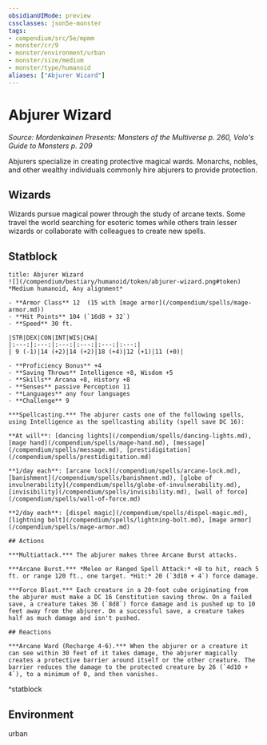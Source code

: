 ```yaml
---
obsidianUIMode: preview
cssclasses: json5e-monster
tags:
- compendium/src/5e/mpmm
- monster/cr/9
- monster/environment/urban
- monster/size/medium
- monster/type/humanoid
aliases: ["Abjurer Wizard"]
---
```

# Abjurer Wizard
*Source: Mordenkainen Presents: Monsters of the Multiverse p. 260, Volo's Guide to Monsters p. 209*  

Abjurers specialize in creating protective magical wards. Monarchs, nobles, and other wealthy individuals commonly hire abjurers to provide protection.

## Wizards

Wizards pursue magical power through the study of arcane texts. Some travel the world searching for esoteric tomes while others train lesser wizards or collaborate with colleagues to create new spells.

## Statblock

```ad-statblock
title: Abjurer Wizard
![](/compendium/bestiary/humanoid/token/abjurer-wizard.png#token)
*Medium humanoid, Any alignment*

- **Armor Class** 12  (15 with [mage armor](/compendium/spells/mage-armor.md))
- **Hit Points** 104 (`16d8 + 32`)
- **Speed** 30 ft.

|STR|DEX|CON|INT|WIS|CHA|
|:---:|:---:|:---:|:---:|:---:|:---:|
| 9 (-1)|14 (+2)|14 (+2)|18 (+4)|12 (+1)|11 (+0)|

- **Proficiency Bonus** +4
- **Saving Throws** Intelligence +8, Wisdom +5
- **Skills** Arcana +8, History +8
- **Senses** passive Perception 11
- **Languages** any four languages
- **Challenge** 9

***Spellcasting.*** The abjurer casts one of the following spells, using Intelligence as the spellcasting ability (spell save DC 16):

**At will**: [dancing lights](/compendium/spells/dancing-lights.md), [mage hand](/compendium/spells/mage-hand.md), [message](/compendium/spells/message.md), [prestidigitation](/compendium/spells/prestidigitation.md)

**1/day each**: [arcane lock](/compendium/spells/arcane-lock.md), [banishment](/compendium/spells/banishment.md), [globe of invulnerability](/compendium/spells/globe-of-invulnerability.md), [invisibility](/compendium/spells/invisibility.md), [wall of force](/compendium/spells/wall-of-force.md)

**2/day each**: [dispel magic](/compendium/spells/dispel-magic.md), [lightning bolt](/compendium/spells/lightning-bolt.md), [mage armor](/compendium/spells/mage-armor.md)

## Actions

***Multiattack.*** The abjurer makes three Arcane Burst attacks.

***Arcane Burst.*** *Melee or Ranged Spell Attack:* +8 to hit, reach 5 ft. or range 120 ft., one target. *Hit:* 20 (`3d10 + 4`) force damage.

***Force Blast.*** Each creature in a 20-foot cube originating from the abjurer must make a DC 16 Constitution saving throw. On a failed save, a creature takes 36 (`8d8`) force damage and is pushed up to 10 feet away from the abjurer. On a successful save, a creature takes half as much damage and isn't pushed.

## Reactions

***Arcane Ward (Recharge 4-6).*** When the abjurer or a creature it can see within 30 feet of it takes damage, the abjurer magically creates a protective barrier around itself or the other creature. The barrier reduces the damage to the protected creature by 26 (`4d10 + 4`), to a minimum of 0, and then vanishes.
```
^statblock

## Environment

urban